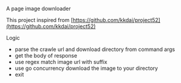 A page image downloader

This project inspired from [https://github.com/kkdai/project52](https://github.com/kkdai/project52)

Logic

- parse the crawle url and download directory from command args
- get the body of response 
- use regex match image url with suffix
- use go concurrency download the image to your directory
- exit
